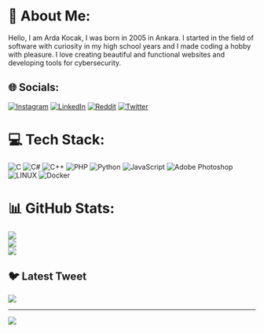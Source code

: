 # 💫 About Me:
Hello, I am Arda Kocak, I was born in 2005 in Ankara. I started in the field of software with curiosity in my high school years and I made coding a hobby with pleasure. I love creating beautiful and functional websites and developing tools for cybersecurity.


## 🌐 Socials:
[![Instagram](https://img.shields.io/badge/Instagram-%23E4405F.svg?logo=Instagram&logoColor=white)](https://instagram.com/ard4kocak) [![LinkedIn](https://img.shields.io/badge/LinkedIn-%230077B5.svg?logo=linkedin&logoColor=white)](https://linkedin.com/in/ard4kocak) [![Reddit](https://img.shields.io/badge/Reddit-%23FF4500.svg?logo=Reddit&logoColor=white)](https://reddit.com/user/ard4kocak) [![Twitter](https://img.shields.io/badge/Twitter-%231DA1F2.svg?logo=Twitter&logoColor=white)](https://twitter.com/ard4kocak) 

# 💻 Tech Stack:
![C](https://img.shields.io/badge/c-%2300599C.svg?style=flat&logo=c&logoColor=white) ![C#](https://img.shields.io/badge/c%23-%23239120.svg?style=flat&logo=c-sharp&logoColor=white) ![C++](https://img.shields.io/badge/c++-%2300599C.svg?style=flat&logo=c%2B%2B&logoColor=white) ![PHP](https://img.shields.io/badge/php-%23777BB4.svg?style=flat&logo=php&logoColor=white) ![Python](https://img.shields.io/badge/python-3670A0?style=flat&logo=python&logoColor=ffdd54) ![JavaScript](https://img.shields.io/badge/javascript-%23323330.svg?style=flat&logo=javascript&logoColor=%23F7DF1E) ![Adobe Photoshop](https://img.shields.io/badge/adobephotoshop-%2331A8FF.svg?style=flat&logo=adobephotoshop&logoColor=white) ![LINUX](https://img.shields.io/badge/Linux-FCC624?style=flat&logo=linux&logoColor=black) ![Docker](https://img.shields.io/badge/docker-%230db7ed.svg?style=flat&logo=docker&logoColor=white)
# 📊 GitHub Stats:
![](https://github-readme-stats.vercel.app/api?username=4rdakocak&theme=radical&hide_border=false&include_all_commits=true&count_private=true)<br/>
![](https://github-readme-streak-stats.herokuapp.com/?user=4rdakocak&theme=radical&hide_border=false)<br/>
![](https://github-readme-stats.vercel.app/api/top-langs/?username=4rdakocak&theme=radical&hide_border=false&include_all_commits=true&count_private=true&layout=compact)

## 🐦 Latest Tweet
[![](https://gtce.itsvg.in/api?username=ard4kocak)](https://github.com/VishwaGauravIn/github-twitter-card-embed)

---
[![](https://visitcount.itsvg.in/api?id=4rdakocak&icon=2&color=0)](https://visitcount.itsvg.in)

<!-- Proudly created with GPRM ( https://gprm.itsvg.in ) -->
